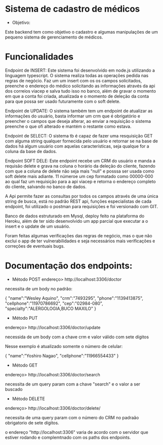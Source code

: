 # Sistema de cadastro de médicos

* Objetivo: 

Este backend tem como objetivo o cadastro e algumas manipulações de um pequeno sistema de gerenciamento de médicos.

# Funcionalidades

Endpoint de INSERT: Este sistema foi desenvolvido em node.js utilizando a linguagem typescript. O sistema realiza todas as operações pedida nas regras de negócio. Faz um um insert com os
os campos solicitados, preenche o endereço do médico solicitando as informações através da api dos correios viacep e salva tudo isso no banco, além de gravar o momento
em que a conta foi criada, atualizada e o momento de deleção da conta para que possa ser usado futuramente com o soft delete.

Endpoint de UPDATE: O sistema também tem um endpoint de atualizar as informações do usuário, basta informar um crm que é obrigatório e preencher o campos que deseja alterar, ao enviar a requisição
o sistema preenche o que ofi alterado e mantém o restante como estava.

Endpoint de SELECT: O sistema tb é capaz de fazer uma resquisição GET com alguma string qualquer fornecida pelo usuário e retornar se na base de dados há algum usuário
com aquelas características, seja qualque for a coluna da base de dados.

Endpoint SOFT DELE: Este endpoint recebe um CRM do usuário e manda a requisão delete e grava na coluna o horário da deleção do cliente, fazendo com que a coluna de delete
não seja mais "null" e posssa ser usada como soft delete mais adiante.
11 númeroe um cep formatado como 00000-000 ao qual faz um requisição para a api viacep e retorna o endereço completo do cliente, salvando no banco de dados.

A Api permite fazer as consultas por todos os campos através de uma única string de busca, está no padrão REST api, funções especialistas de cada endpoint, foi utilizado
o postman para requisições e foi versionado com GIT.

Banco de dados estruturado em Mysql, deploy feito na plataforma do Heroku, além de ter sido desenvolvido um app parcial que executar a o insert e o update de um usuário.

Foram feitas algumas verificações das regras de negócio, mas o que não exclui o app de ter vulnerabilidades e seja necessários mais verificações e correções de eventuais bugs.

# Documentação dos endpoints:

* Método POST
endereço> http://localhost:3306/doctor

necessita de um body no padrão: 

{
   "name":"Wesley Aquino",
   "crm":"7493295",
   "phone":"1139413875",
   "cellphone":"11970786692",
   "cep":"02984-080",
   "specialty":"ALERGOLOGIA,BUCO MAXILO"
}

* Método PUT

endereço> http://localhost:3306/doctor/update

necessida de um body com a chave crm e valor válido com sete dígitos

Nesse exemplo é atualizado somente o número de celular:

{
   "name":"Yoshiro Nagao",
   "cellphone":"11966554433"
}

* Método GET

endereço> http://localhost:3306/doctor/search

necessita de um query param com a chave "search" e o valor a ser buscado

* Método DELETE

endereço> http://localhost:3306/doctor/delete/

necessita de uma query param com o número do CRM no padraão obrigatorio de sete dígitos.

o endereço "http://localhost:3306" varia de acordo com o servidor que estiver rodando e complemtnado com os paths dos endpoints.
